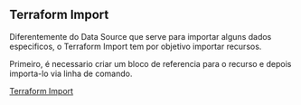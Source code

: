 ## Terraform Import
Diferentemente do Data Source que serve para importar alguns dados especificos, o Terraform Import tem por objetivo importar recursos.

Primeiro, é necessario criar um bloco de referencia para o recurso e depois importa-lo via linha de comando.

[Terraform Import](https://www.terraform.io/cli/import/usage)